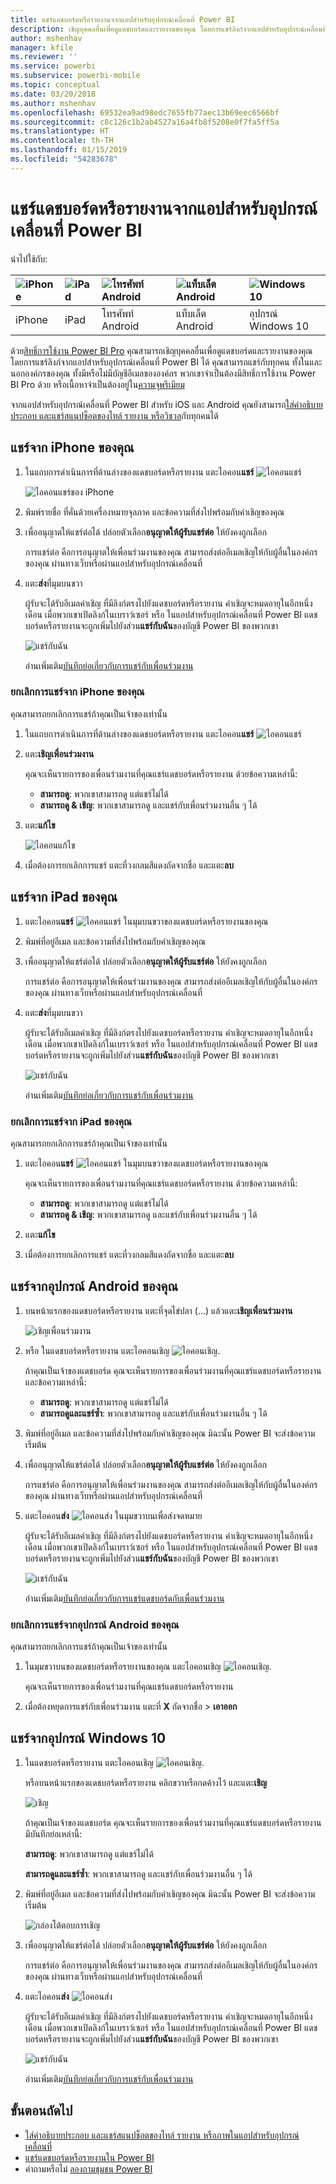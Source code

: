 ```yaml
---
title: แชร์แดชบอร์ดหรือรายงานจากแอปสำหรับอุปกรณ์เคลื่อนที่ Power BI
description: เชิญบุคคลอื่นเพื่อดูแดชบอร์ดและรายงานของคุณ โดยการแชร์ลิงก์จากแอปสำหรับอุปกรณ์เคลื่อนที่ Power BI เรียนรู้วิธีการ
author: mshenhav
manager: kfile
ms.reviewer: ''
ms.service: powerbi
ms.subservice: powerbi-mobile
ms.topic: conceptual
ms.date: 03/20/2018
ms.author: mshenhav
ms.openlocfilehash: 69532ea9ad98edc7655fb77aec13b69eec6566bf
ms.sourcegitcommit: c8c126c1b2ab4527a16a4fb8f5208e0f7fa5ff5a
ms.translationtype: HT
ms.contentlocale: th-TH
ms.lasthandoff: 01/15/2019
ms.locfileid: "54283678"
---
```

# <a name="share-a-dashboard-or-report-from-the-power-bi-mobile-apps"></a>แชร์แดชบอร์ดหรือรายงานจากแอปสำหรับอุปกรณ์เคลื่อนที่ Power BI
นำไปใช้กับ:

| ![iPhone](./media/mobile-share-dashboard-from-the-mobile-apps/iphone-logo-50-px.png) | ![iPad](./media/mobile-share-dashboard-from-the-mobile-apps/ipad-logo-50-px.png) | ![โทรศัพท์ Android](./media/mobile-share-dashboard-from-the-mobile-apps/android-phone-logo-50-px.png) | ![แท็บเล็ต Android](./media/mobile-share-dashboard-from-the-mobile-apps/android-tablet-logo-50-px.png) | ![Windows 10](./media/mobile-share-dashboard-from-the-mobile-apps/win-10-logo-50-px.png) |
|:--- |:--- |:--- |:--- |:--- |
| iPhone |iPad |โทรศัพท์ Android |แท็บเล็ต Android |อุปกรณ์ Windows 10 |

ด้วย[สิทธิ์การใช้งาน Power BI Pro](../../service-features-license-type.md) คุณสามารถเชิญบุคคลอื่นเพื่อดูแดชบอร์ดและรายงานของคุณ โดยการแชร์ลิงก์จากแอปสำหรับอุปกรณ์เคลื่อนที่ Power BI ได้ คุณสามารถแชร์กับทุกคน ทั้งในและนอกองค์กรของคุณ ทั้งมีหรือไม่มีบัญชีอีเมลขององค์กร พวกเขาจำเป็นต้องมีสิทธิ์การใช้งาน Power BI Pro ด้วย หรือเนื้อหาจำเป็นต้องอยู่ใน[ความจุพรีเมียม](../../service-premium.md)

จากแอปสำหรับอุปกรณ์เคลื่อนที่ Power BI สำหรับ iOS และ Android คุณยังสามารถ[ใส่คำอธิบายประกอบ และแชร์สแนปช็อตของไทล์ รายงาน หรือวิชวล](mobile-annotate-and-share-a-tile-from-the-mobile-apps.md)กับทุกคนได้ 

## <a name="share-from-your-iphone"></a>แชร์จาก iPhone ของคุณ
1. ในแถบการดำเนินการที่ด้านล่างของแดชบอร์ดหรือรายงาน แตะไอคอน**แชร์** ![ไอคอนแชร์](././media/mobile-share-dashboard-from-the-mobile-apps/power-bi-iphone-share-dashboard-icon.png)
   
   ![ไอคอนแชร์ของ iPhone](./media/mobile-share-dashboard-from-the-mobile-apps/power-bi-iphone-dashboard-invite.png)
2. พิมพ์รายชื่อ ที่คั่นด้วยเครื่องหมายจุลภาค และข้อความที่ส่งไปพร้อมกับคำเชิญของคุณ
3. เพื่ออนุญาตให้แชร์ต่อได้ ปล่อยตัวเลือก**อนุญาตให้ผู้รับแชร์ต่อ** ให้ยังคงถูกเลือก
   
   การแชร์ต่อ คือการอนุญาตให้เพื่อนร่วมงานของคุณ สามารถส่งต่ออีเมลเชิญให้กับผู้อื่นในองค์กรของคุณ ผ่านทางเว็บหรือผ่านแอปสำหรับอุปกรณ์เคลื่อนที่
5. แตะ**ส่ง**ที่มุมบนขวา
   
   ผู้รับจะได้รับอีเมลคำเชิญ ที่มีลิงก์ตรงไปยังแดชบอร์ดหรือรายงาน คำเชิญจะหมดอายุในอีกหนึ่งเดือน เมื่อพวกเขาเปิดลิงก์ในเบราว์เซอร์ หรือ ในแอปสำหรับอุปกรณ์เคลื่อนที่ Power BI แดชบอร์ดหรือรายงานจะถูกเพิ่มไปยังส่วน**แชร์กับฉัน**ของบัญชี Power BI ของพวกเขา
   
   ![แชร์กับฉัน](./././media/mobile-share-dashboard-from-the-mobile-apps/power-bi-iphone-shared-with-me-left-nav.png)
   
   อ่านเพิ่มเติม[บันทึกย่อเกี่ยวกับการแชร์กับเพื่อนร่วมงาน](../../service-share-dashboards.md)

### <a name="unshare-from-your-iphone"></a>ยกเลิกการแชร์จาก iPhone ของคุณ
คุณสามารถยกเลิกการแชร์ถ้าคุณเป็นเจ้าของเท่านั้น

1. ในแถบการดำเนินการที่ด้านล่างของแดชบอร์ดหรือรายงาน แตะไอคอน**แชร์** ![ไอคอนแชร์](././media/mobile-share-dashboard-from-the-mobile-apps/power-bi-iphone-share-dashboard-icon.png)
2. แตะ**เชิญเพื่อนร่วมงาน**
   
   คุณจะเห็นรายการของเพื่อนร่วมงานที่คุณแชร์แดชบอร์ดหรือรายงาน ด้วยข้อความเหล่านี้:
   
   * **สามารถดู**: พวกเขาสามารถดู แต่แชร์ไม่ได้
   * **สามารถดู & เชิญ**: พวกเขาสามารถดู และแชร์กับเพื่อนร่วมงานอื่น ๆ ได้
1. แตะ**แก้ไข**
   
    ![ไอคอนแก้ไข](./media/mobile-share-dashboard-from-the-mobile-apps/power-bi-iphone-edit-invite-dashboard.png)
4. เมื่อต้องการยกเลิกการแชร์ แตะที่วงกลมสีแดงถัดจากชื่อ และแตะ**ลบ**

## <a name="share-from-your-ipad"></a>แชร์จาก iPad ของคุณ
1. แตะไอคอน**แชร์** ![ไอคอนแชร์](././media/mobile-share-dashboard-from-the-mobile-apps/pbi_ipad_shareiconblk.png) ในมุมบนขวาของแดชบอร์ดหรือรายงานของคุณ
2. พิมพ์ที่อยู่อีเมล และข้อความที่ส่งไปพร้อมกับคำเชิญของคุณ
3. เพื่ออนุญาตให้แชร์ต่อได้ ปล่อยตัวเลือก**อนุญาตให้ผู้รับแชร์ต่อ** ให้ยังคงถูกเลือก
   
   การแชร์ต่อ คือการอนุญาตให้เพื่อนร่วมงานของคุณ สามารถส่งต่ออีเมลเชิญให้กับผู้อื่นในองค์กรของคุณ ผ่านทางเว็บหรือผ่านแอปสำหรับอุปกรณ์เคลื่อนที่ 

4. แตะ**ส่ง**ที่มุมบนขวา
   
   ผู้รับจะได้รับอีเมลคำเชิญ ที่มีลิงก์ตรงไปยังแดชบอร์ดหรือรายงาน คำเชิญจะหมดอายุในอีกหนึ่งเดือน เมื่อพวกเขาเปิดลิงก์ในเบราว์เซอร์ หรือ ในแอปสำหรับอุปกรณ์เคลื่อนที่ Power BI แดชบอร์ดหรือรายงานจะถูกเพิ่มไปยังส่วน**แชร์กับฉัน**ของบัญชี Power BI ของพวกเขา
   
   ![แชร์กับฉัน](./././media/mobile-share-dashboard-from-the-mobile-apps/power-bi-iphone-shared-with-me-left-nav.png)
   
   อ่านเพิ่มเติม[บันทึกย่อเกี่ยวกับการแชร์กับเพื่อนร่วมงาน](../../service-share-dashboards.md)

### <a name="unshare-from-your-ipad"></a>ยกเลิกการแชร์จาก iPad ของคุณ
คุณสามารถยกเลิกการแชร์ถ้าคุณเป็นเจ้าของเท่านั้น

1. แตะไอคอน**แชร์** ![ไอคอนแชร์](././media/mobile-share-dashboard-from-the-mobile-apps/pbi_ipad_shareiconblk.png) ในมุมบนขวาของแดชบอร์ดหรือรายงานของคุณ
   
   คุณจะเห็นรายการของเพื่อนร่วมงานที่คุณแชร์แดชบอร์ดหรือรายงาน ด้วยข้อความเหล่านี้:
   
   * **สามารถดู**: พวกเขาสามารถดู แต่แชร์ไม่ได้
   * **สามารถดู & เชิญ**: พวกเขาสามารถดู และแชร์กับเพื่อนร่วมงานอื่น ๆ ได้
2. แตะ**แก้ไข**
3. เมื่อต้องการยกเลิกการแชร์ แตะที่วงกลมสีแดงถัดจากชื่อ และแตะ**ลบ**

## <a name="share-from-your-android-device"></a>แชร์จากอุปกรณ์ Android ของคุณ
1. บนหน้าแรกของแดชบอร์ดหรือรายงาน แตะที่จุดไข่ปลา (...) แล้วแตะ**เชิญเพื่อนร่วมงาน**
   
   ![เชิญเพื่อนร่วมงาน](./media/mobile-share-dashboard-from-the-mobile-apps/power-bi-android-tablet-share-dashboard.png)
2. หรือ ในแดชบอร์ดหรือรายงาน แตะไอคอนเชิญ ![ไอคอนเชิญ](././media/mobile-share-dashboard-from-the-mobile-apps/power-bi-android-invite-icon.png).

    ถ้าคุณเป็นเจ้าของแดชบอร์ด คุณจะเห็นรายการของเพื่อนร่วมงานที่คุณแชร์แดชบอร์ดหรือรายงาน และข้อความเหล่านี้:

    -   **สามารถดู**: พวกเขาสามารถดู แต่แชร์ไม่ได้
    -   **สามารถดูและแชร์ซ้ำ**: พวกเขาสามารถดู และแชร์กับเพื่อนร่วมงานอื่น ๆ ได้

1. พิมพ์ที่อยู่อีเมล และข้อความที่ส่งไปพร้อมกับคำเชิญของคุณ มิฉะนั้น Power BI จะส่งข้อความเริ่มต้น
2. เพื่ออนุญาตให้แชร์ต่อได้ ปล่อยตัวเลือก**อนุญาตให้ผู้รับแชร์ต่อ** ให้ยังคงถูกเลือก
   
   การแชร์ต่อ คือการอนุญาตให้เพื่อนร่วมงานของคุณ สามารถส่งต่ออีเมลเชิญให้กับผู้อื่นในองค์กรของคุณ ผ่านทางเว็บหรือผ่านแอปสำหรับอุปกรณ์เคลื่อนที่
   
1. แตะไอคอน**ส่ง** ![ไอคอนส่ง](./media/mobile-share-dashboard-from-the-mobile-apps/pbi_andr_sendplane.png) ในมุมขวาบนเพื่อส่งจดหมาย
   
   ผู้รับจะได้รับอีเมลคำเชิญ ที่มีลิงก์ตรงไปยังแดชบอร์ดหรือรายงาน คำเชิญจะหมดอายุในอีกหนึ่งเดือน เมื่อพวกเขาเปิดลิงก์ในเบราว์เซอร์ หรือ ในแอปสำหรับอุปกรณ์เคลื่อนที่ Power BI แดชบอร์ดหรือรายงานจะถูกเพิ่มไปยังส่วน**แชร์กับฉัน**ของบัญชี Power BI ของพวกเขา
   
   ![แชร์กับฉัน](./media/mobile-share-dashboard-from-the-mobile-apps/power-bi-android-shared-with-me-left-nav.png)
   
   อ่านเพิ่มเติม[บันทึกย่อเกี่ยวกับการแชร์แดชบอร์ดกับเพื่อนร่วมงาน](../../service-share-dashboards.md)

### <a name="unshare-from-your-android-device"></a>ยกเลิกการแชร์จากอุปกรณ์ Android ของคุณ
คุณสามารถยกเลิกการแชร์ถ้าคุณเป็นเจ้าของเท่านั้น

1. ในมุมขวาบนของแดชบอร์ดหรือรายงานของคุณ แตะไอคอนเชิญ ![ไอคอนเชิญ](././media/mobile-share-dashboard-from-the-mobile-apps/power-bi-android-invite-icon.png). 
   
   คุณจะเห็นรายการของเพื่อนร่วมงานที่คุณแชร์แดชบอร์ดหรือรายงาน
2. เมื่อต้องหยุดการแชร์กับเพื่อนร่วมงาน แตะที่ **X** ถัดจากชื่อ \> **เอาออก**

## <a name="share-from-your-windows-10-device"></a>แชร์จากอุปกรณ์ Windows 10
1. ในแดชบอร์ดหรือรายงาน แตะไอคอนเชิญ ![ไอคอนเชิญ](./media/mobile-share-dashboard-from-the-mobile-apps/pbi_andr_inviteicon.png).
   
   หรือบนหน้าแรกของแดชบอร์ดหรือรายงาน คลิกขวาหรือกดค้างไว้ และแตะ**เชิญ**
   
   ![เชิญ](./media/mobile-share-dashboard-from-the-mobile-apps/pbi_win10_sharedash.png)
   
   ถ้าคุณเป็นเจ้าของแดชบอร์ด คุณจะเห็นรายการของเพื่อนร่วมงานที่คุณแชร์แดชบอร์ดหรือรายงาน มีบันทึกย่อเหล่านี้:
   
   **สามารถดู**: พวกเขาสามารถดู แต่แชร์ไม่ได้
   
   **สามารถดูและแชร์ซ้ำ**: พวกเขาสามารถดู และแชร์กับเพื่อนร่วมงานอื่น ๆ ได้
2. พิมพ์ที่อยู่อีเมล และข้อความที่ส่งไปพร้อมกับคำเชิญของคุณ มิฉะนั้น Power BI จะส่งข้อความเริ่มต้น
   
   ![กล่องโต้ตอบการเชิญ](./media/mobile-share-dashboard-from-the-mobile-apps/power-bi-windows-10-share-dashboard.png)
3. เพื่ออนุญาตให้แชร์ต่อได้ ปล่อยตัวเลือก**อนุญาตให้ผู้รับแชร์ต่อ** ให้ยังคงถูกเลือก
   
   การแชร์ต่อ คือการอนุญาตให้เพื่อนร่วมงานของคุณ สามารถส่งต่ออีเมลเชิญให้กับผู้อื่นในองค์กรของคุณ ผ่านทางเว็บหรือผ่านแอปสำหรับอุปกรณ์เคลื่อนที่
   
1. แตะไอคอน**ส่ง** ![ไอคอนส่ง](./media/mobile-share-dashboard-from-the-mobile-apps/pbi_win10ph_sendicon.png)
   
   ผู้รับจะได้รับอีเมลคำเชิญ ที่มีลิงก์ตรงไปยังแดชบอร์ดหรือรายงาน คำเชิญจะหมดอายุในอีกหนึ่งเดือน เมื่อพวกเขาเปิดลิงก์ในเบราว์เซอร์ หรือ ในแอปสำหรับอุปกรณ์เคลื่อนที่ Power BI แดชบอร์ดหรือรายงานจะถูกเพิ่มไปยังส่วน**แชร์กับฉัน**ของบัญชี Power BI ของพวกเขา
   
   ![แชร์กับฉัน](./././media/mobile-share-dashboard-from-the-mobile-apps/power-bi-iphone-shared-with-me-left-nav.png)
   
   อ่านเพิ่มเติม[บันทึกย่อเกี่ยวกับการแชร์กับเพื่อนร่วมงาน](../../service-share-dashboards.md)

## <a name="next-steps"></a>ขั้นตอนถัดไป
* [ใส่คำอธิบายประกอบ และแชร์สแนปช็อตของไทล์ รายงาน หรือภาพในแอปสำหรับอุปกรณ์เคลื่อนที่](mobile-annotate-and-share-a-tile-from-the-mobile-apps.md)
* [แชร์แดชบอร์ดหรือรายงานใน Power BI](../../service-share-dashboards.md)
* คำถามหรือไม่ [ลองถามชุมชน Power BI](http://community.powerbi.com/)

